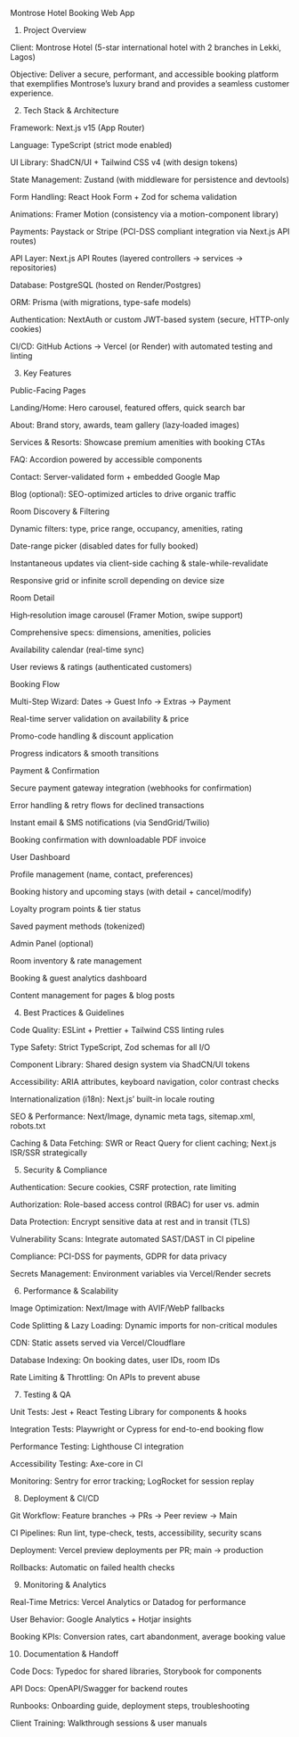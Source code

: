 Montrose Hotel Booking Web App

1. Project Overview

Client: Montrose Hotel (5-star international hotel with 2 branches in Lekki, Lagos)

Objective: Deliver a secure, performant, and accessible booking platform that exemplifies Montrose’s luxury brand and provides a seamless customer experience.

2. Tech Stack & Architecture

Framework: Next.js v15 (App Router)

Language: TypeScript (strict mode enabled)

UI Library: ShadCN/UI + Tailwind CSS v4 (with design tokens)

State Management: Zustand (with middleware for persistence and devtools)

Form Handling: React Hook Form + Zod for schema validation

Animations: Framer Motion (consistency via a motion-component library)

Payments: Paystack or Stripe (PCI-DSS compliant integration via Next.js API routes)

API Layer: Next.js API Routes (layered controllers → services → repositories)

Database: PostgreSQL (hosted on Render/Postgres)

ORM: Prisma (with migrations, type-safe models)

Authentication: NextAuth or custom JWT-based system (secure, HTTP-only cookies)

CI/CD: GitHub Actions → Vercel (or Render) with automated testing and linting

3. Key Features

Public-Facing Pages

Landing/Home: Hero carousel, featured offers, quick search bar

About: Brand story, awards, team gallery (lazy‑loaded images)

Services & Resorts: Showcase premium amenities with booking CTAs

FAQ: Accordion powered by accessible components

Contact: Server-validated form + embedded Google Map

Blog (optional): SEO-optimized articles to drive organic traffic

Room Discovery & Filtering

Dynamic filters: type, price range, occupancy, amenities, rating

Date-range picker (disabled dates for fully booked)

Instantaneous updates via client-side caching & stale-while-revalidate

Responsive grid or infinite scroll depending on device size

Room Detail

High‑resolution image carousel (Framer Motion, swipe support)

Comprehensive specs: dimensions, amenities, policies

Availability calendar (real-time sync)

User reviews & ratings (authenticated customers)

Booking Flow

Multi-Step Wizard: Dates → Guest Info → Extras → Payment

Real-time server validation on availability & price

Promo-code handling & discount application

Progress indicators & smooth transitions

Payment & Confirmation

Secure payment gateway integration (webhooks for confirmation)

Error handling & retry flows for declined transactions

Instant email & SMS notifications (via SendGrid/Twilio)

Booking confirmation with downloadable PDF invoice

User Dashboard

Profile management (name, contact, preferences)

Booking history and upcoming stays (with detail + cancel/modify)

Loyalty program points & tier status

Saved payment methods (tokenized)

Admin Panel (optional)

Room inventory & rate management

Booking & guest analytics dashboard

Content management for pages & blog posts

4. Best Practices & Guidelines

Code Quality: ESLint + Prettier + Tailwind CSS linting rules

Type Safety: Strict TypeScript, Zod schemas for all I/O

Component Library: Shared design system via ShadCN/UI tokens

Accessibility: ARIA attributes, keyboard navigation, color contrast checks

Internationalization (i18n): Next.js’ built-in locale routing

SEO & Performance: Next/Image, dynamic meta tags, sitemap.xml, robots.txt

Caching & Data Fetching: SWR or React Query for client caching; Next.js ISR/SSR strategically

5. Security & Compliance

Authentication: Secure cookies, CSRF protection, rate limiting

Authorization: Role-based access control (RBAC) for user vs. admin

Data Protection: Encrypt sensitive data at rest and in transit (TLS)

Vulnerability Scans: Integrate automated SAST/DAST in CI pipeline

Compliance: PCI-DSS for payments, GDPR for data privacy

Secrets Management: Environment variables via Vercel/Render secrets

6. Performance & Scalability

Image Optimization: Next/Image with AVIF/WebP fallbacks

Code Splitting & Lazy Loading: Dynamic imports for non-critical modules

CDN: Static assets served via Vercel/Cloudflare

Database Indexing: On booking dates, user IDs, room IDs

Rate Limiting & Throttling: On APIs to prevent abuse

7. Testing & QA

Unit Tests: Jest + React Testing Library for components & hooks

Integration Tests: Playwright or Cypress for end-to-end booking flow

Performance Testing: Lighthouse CI integration

Accessibility Testing: Axe-core in CI

Monitoring: Sentry for error tracking; LogRocket for session replay

8. Deployment & CI/CD

Git Workflow: Feature branches → PRs → Peer review → Main

CI Pipelines: Run lint, type-check, tests, accessibility, security scans

Deployment: Vercel preview deployments per PR; main → production

Rollbacks: Automatic on failed health checks

9. Monitoring & Analytics

Real-Time Metrics: Vercel Analytics or Datadog for performance

User Behavior: Google Analytics + Hotjar insights

Booking KPIs: Conversion rates, cart abandonment, average booking value

10. Documentation & Handoff

Code Docs: Typedoc for shared libraries, Storybook for components

API Docs: OpenAPI/Swagger for backend routes

Runbooks: Onboarding guide, deployment steps, troubleshooting

Client Training: Walkthrough sessions & user manuals
